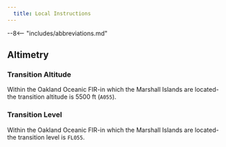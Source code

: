 ```yaml
---
  title: Local Instructions
---
```


--8<-- "includes/abbreviations.md"

## Altimetry

### Transition Altitude 

Within the Oakland Oceanic FIR-in which the Marshall Islands are located-the transition altitude is 5500 ft (`A055`).

### Transition Level

Within the Oakland Oceanic FIR-in which the Marshall Islands are located-the transition level is `FL055`.